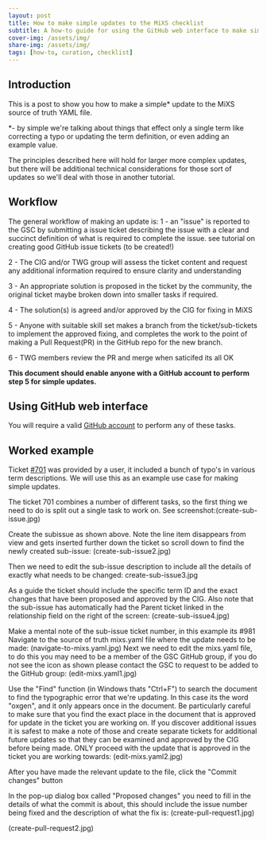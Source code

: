 ```yaml
---
layout: post
title: How to make simple updates to the MiXS checklist
subtitle: A how-to guide for using the GitHub web interface to make simple changes to the MiXS checklist via the YAML source of truth.
cover-img: /assets/img/
share-img: /assets/img/
tags: [how-to, curation, checklist]
---
```


## Introduction

This is a post to show you how to make a simple* update to the MiXS source of truth YAML file.

*- by simple we're talking about things that effect only a single term like correcting a typo or updating the term definition, or even adding an example value.

The principles described here will hold for larger more complex updates, but there will be additional technical considerations for those sort of updates so we'll deal with those in another tutorial.

## Workflow

The general workflow of making an update is:
1 - an "issue" is reported to the GSC by submitting a issue ticket describing the issue with a clear and succinct definition of what is required to complete the issue. see tutorial on creating good GitHub issue tickets (to be created!)

2 - The CIG and/or TWG group will assess the ticket content and request any additional information required to ensure clarity and understanding

3 - An appropriate solution is proposed in the ticket by the community, the original ticket maybe broken down into smaller tasks if required.

4 - The solution(s) is agreed and/or approved by the CIG for fixing in MiXS

5 - Anyone with suitable skill set makes a branch from the ticket/sub-tickets to implement the approved fixing, and completes the work to the point of making a Pull Request(PR) in the GitHub repo for the new branch.

6 - TWG members review the PR and merge when saticifed its all OK

**This document should enable anyone with a GitHub account to perform step 5 for simple updates.**

## Using GitHub web interface

You will require a valid [GitHub account](https://github.com/signup) to perform any of these tasks.

## Worked example

Ticket [#701](https://github.com/GenomicsStandardsConsortium/mixs/issues/701) was provided by a user, it included a bunch of typo's in various term descriptions. We will use this as an example use case for making simple updates.

The ticket 701 combines a number of different tasks, so the first thing we need to do is split out a single task to work on. 
See screenshot:(create-sub-issue.jpg)

Create the subissue as shown above.
Note the line item disappears from view and gets inserted further down the ticket so scroll down to find the newly created sub-issue: (create-sub-issue2.jpg)

Then we need to edit the sub-issue description to include all the details of exactly what needs to be changed: create-sub-issue3.jpg

As a guide the ticket should include the specific term ID and the exact changes that have been proposed and approved by the CIG. Also note that the sub-issue has automatically had the Parent ticket linked in the relationship field on the right of the screen: (create-sub-issue4.jpg)

Make a mental note of the sub-issue ticket number, in this example its #981
Navigate to the source of truth mixs.yaml file where the update needs to be made: (navigate-to-mixs.yaml.jpg)
Next we need to edit the mixs.yaml file, to do this you may need to be a member of the GSC GitHub group, if you do not see the icon as shown please contact the GSC to request to be added to the GitHub group: (edit-mixs.yaml1.jpg)

Use the "Find" function (in Windows thats "Ctrl+F") to search the document to find the typographic error that we're updating. In this case its the word "oxgen", and it only appears once in the document. Be particularly careful to make sure that you find the exact place in the document that is approved for update in the ticket you are working on. 
If you discover additional issues it is safest to make a note of those and create separate tickets for additional future updates so that they can be examined and approved by the CIG before being made.
ONLY proceed with the update that is approved in the ticket you are working towards: (edit-mixs.yaml2.jpg)

After you have made the relevant update to the file, click the "Commit changes" button

In the pop-up dialog box called "Proposed changes" you need to fill in the details of what the commit is about, this should include the issue number being fixed and the description of what the fix is: (create-pull-request1.jpg)

(create-pull-request2.jpg)
